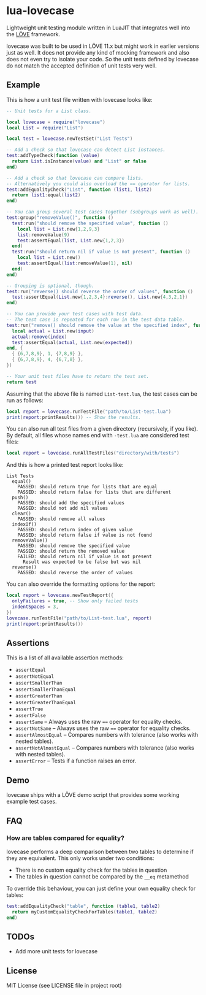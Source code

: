 # lua-lovecase
Lightweight unit testing module written in LuaJIT that integrates well into the [LÖVE](https://love2d.org/) framework.

lovecase was built to be used in LÖVE 11.x but might work in earlier versions just as well. It does not provide any kind of mocking framework and also does not even try to isolate your code. So the unit tests defined by lovecase do not match the accepted definition of unit tests very well.

## Example

This is how a unit test file written with lovecase looks like:

```lua
-- Unit tests for a List class.

local lovecase = require("lovecase")
local List = require("List")

local test = lovecase.newTestSet("List Tests")

-- Add a check so that lovecase can detect List instances.
test:addTypeCheck(function (value)
  return List.isInstance(value) and "List" or false
end)

-- Add a check so that lovecase can compare lists.
-- Alternatively you could also overload the == operator for lists.
test:addEqualityCheck("List", function (list1, list2)
  return list1:equal(list2)
end)

-- You can group several test cases together (subgroups work as well).
test:group("removeValue()", function ()
  test:run("should remove the specified value", function ()
    local list = List.new{1,2,9,3}
    list:removeValue(9)
    test:assertEqual(list, List.new{1,2,3})
  end)
  test:run("should return nil if value is not present", function ()
    local list = List.new()
    test:assertEqual(list:removeValue(1), nil)
  end)
end)

-- Grouping is optional, though.
test:run("reverse() should reverse the order of values", function ()
  test:assertEqual(List.new{1,2,3,4}:reverse(), List.new{4,3,2,1})
end)

-- You can provide your test cases with test data.
-- The test case is repeated for each row in the test data table.
test:run("remove() should remove the value at the specified index", function (input, index, expected)
  local actual = List.new(input)
  actual:remove(index)
  test:assertEqual(actual, List.new(expected))
end, {
  { {6,7,8,9}, 1, {7,8,9} },
  { {6,7,8,9}, 4, {6,7,8} },
})

-- Your unit test files have to return the test set.
return test
```

Assuming that the above file is named `List-test.lua`, the test cases can be run as follows:

```lua
local report = lovecase.runTestFile("path/to/List-test.lua")
print(report:printResults()) -- Show the results.
```

You can also run all test files from a given directory (recursively, if you like). By default, all files whose names end with `-test.lua` are considered test files:

```lua
local report = lovecase.runAllTestFiles("directory/with/tests")
```

And this is how a printed test report looks like:

```
List Tests
  equal()
    PASSED: should return true for lists that are equal
    PASSED: should return false for lists that are different
  push()
    PASSED: should add the specified values
    PASSED: should not add nil values
  clear()
    PASSED: should remove all values
  indexOf()
    PASSED: should return index of given value
    PASSED: should return false if value is not found
  removeValue()
    PASSED: should remove the specified value
    PASSED: should return the removed value
    FAILED: should return nil if value is not present
      Result was expected to be false but was nil
  reverse()
    PASSED: should reverse the order of values
```

You can also override the formatting options for the report:

```lua
local report = lovecase.newTestReport({
  onlyFailures = true, -- Show only failed tests
  indentSpaces = 3,
})
lovecase.runTestFile("path/to/List-test.lua", report)
print(report:printResults())
```

## Assertions

This is a list of all available assertion methods:

- `assertEqual`
- `assertNotEqual`
- `assertSmallerThan`
- `assertSmallerThanEqual`
- `assertGreaterThan`
- `assertGreaterThanEqual`
- `assertTrue`
- `assertFalse`
- `assertSame` – Always uses the raw `==` operator for equality checks.
- `assertNotSame` – Always uses the raw `==` operator for equality checks.
- `assertAlmostEqual` – Compares numbers with tolerance (also works with nested tables).
- `assertNotAlmostEqual` – Compares numbers with tolerance (also works with nested tables).
- `assertError` – Tests if a function raises an error.

## Demo

lovecase ships with a LÖVE demo script that provides some working example test cases.

## FAQ

### How are tables compared for equality?

lovecase performs a deep comparison between two tables to determine if they are equivalent. This only works under two conditions:

- There is no custom equality check for the tables in question
- The tables in question cannot be compared by the `__eq` metamethod

To override this behaviour, you can just define your own equality check for tables:

```lua
test:addEqualityCheck("table", function (table1, table2)
  return myCustomEqualityCheckForTables(table1, table2)
end)
```

## TODOs

- Add more unit tests for lovecase

## License

MIT License (see LICENSE file in project root)
